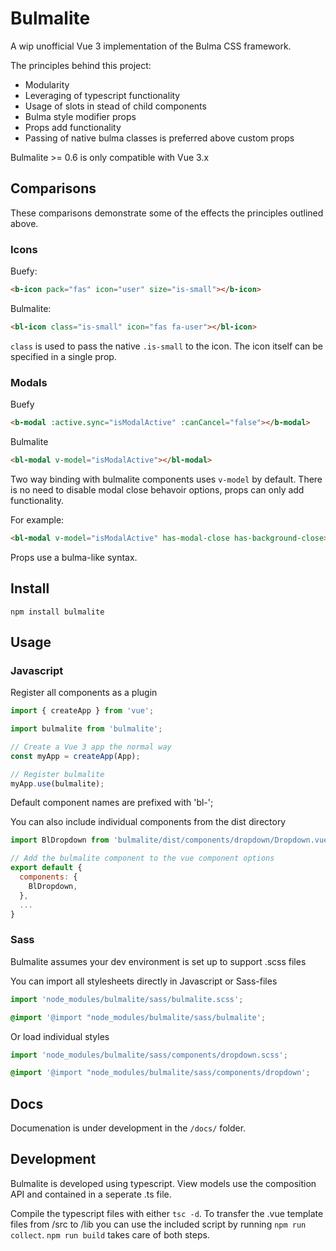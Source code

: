 # Bulmalite
A wip unofficial Vue 3 implementation of the Bulma CSS framework.

The principles behind this project:
* Modularity
* Leveraging of typescript functionality
* Usage of slots in stead of child components
* Bulma style modifier props
* Props add functionality
* Passing of native bulma classes is preferred above custom props

Bulmalite >= 0.6 is only compatible with Vue 3.x

## Comparisons
These comparisons demonstrate some of the effects the principles outlined above.

### Icons
Buefy:
```html
<b-icon pack="fas" icon="user" size="is-small"></b-icon>
```

Bulmalite:
```html
<bl-icon class="is-small" icon="fas fa-user"></bl-icon>
```

`class` is used to pass the native `.is-small` to the icon. The icon itself can be specified in a single prop.

### Modals
Buefy
```html
<b-modal :active.sync="isModalActive" :canCancel="false"></b-modal>
```

Bulmalite
```html
<bl-modal v-model="isModalActive"></bl-modal>
```

Two way binding with bulmalite components uses `v-model` by default. There is no need to disable modal close behavoir options, props can only add functionality.

For example:

```html
<bl-modal v-model="isModalActive" has-modal-close has-background-close></bl-modal>
```
Props use a bulma-like syntax.

## Install
`npm install bulmalite`

## Usage
### Javascript
Register all components as a plugin
```javascript
import { createApp } from 'vue';

import bulmalite from 'bulmalite';

// Create a Vue 3 app the normal way
const myApp = createApp(App);

// Register bulmalite 
myApp.use(bulmalite);

```

Default component names are prefixed with 'bl-';

You can also include individual components from the dist directory
```javascript
import BlDropdown from 'bulmalite/dist/components/dropdown/Dropdown.vue';

// Add the bulmalite component to the vue component options
export default {
  components: {
    BlDropdown,  
  },
  ...
} 
```

### Sass
Bulmalite assumes your dev environment is set up to support .scss files

You can import all stylesheets directly in Javascript or Sass-files
```javascript
import 'node_modules/bulmalite/sass/bulmalite.scss';
```

```scss
@import '@import "node_modules/bulmalite/sass/bulmalite';
```

Or load individual styles
```javascript
import 'node_modules/bulmalite/sass/components/dropdown.scss';
```

```scss
@import '@import "node_modules/bulmalite/sass/components/dropdown';
```

## Docs
Documenation is under development in the `/docs/` folder.

## Development
Bulmalite is developed using typescript. View models use the composition API and contained in a seperate .ts file.

Compile the typescript files with either `tsc -d`. To transfer the .vue template files from /src to /lib you can use the included script by running `npm run collect`. `npm run build` takes care of both steps.

